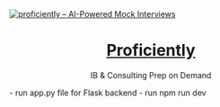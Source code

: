 <a href="https://proficeintly.co">
  <img alt="proficiently – AI-Powered Mock Interviews" src="https://i.ibb.co/wNS9jp2/seo-cover.png">
  <h1 align="center">Proficiently</h1>
</a>

<p align="center">
  IB & Consulting Prep on Demand
</p


<p align="center">
 - run app.py file for Flask backend
 - run npm run dev
</p